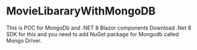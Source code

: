 # MovieLibararyWithMongoDB
This is POC for MongoDb and .NET 8 Blazor components
Download .Net 8 SDK for this and you need to add NuGet package for Mongodb called Mongo Driver.
